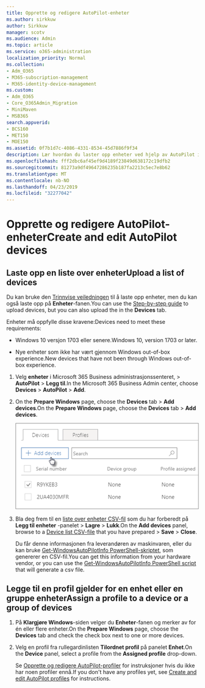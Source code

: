 ```yaml
---
title: Opprette og redigere AutoPilot-enheter
ms.author: sirkkuw
author: Sirkkuw
manager: scotv
ms.audience: Admin
ms.topic: article
ms.service: o365-administration
localization_priority: Normal
ms.collection:
- Adm_O365
- M365-subscription-management
- M365-identity-device-management
ms.custom:
- Adm_O365
- Core_O365Admin_Migration
- MiniMaven
- MSB365
search.appverid:
- BCS160
- MET150
- MOE150
ms.assetid: 0f7b1d7c-4086-4331-8534-45d7886f9f34
description: Lær hvordan du laster opp enheter ved hjelp av AutoPilot i Microsoft 365 Business. Du kan tilordne en profil til en enhet eller en gruppe av enheter.
ms.openlocfilehash: fff2dbc6af45ef9d4189f23849d638172c19dfb2
ms.sourcegitcommit: 81273a9df49647286235b187fa2213c5ec7e8b62
ms.translationtype: MT
ms.contentlocale: nb-NO
ms.lasthandoff: 04/23/2019
ms.locfileid: "32277042"
---
```

# <a name="create-and-edit-autopilot-devices"></a><span data-ttu-id="f30df-104">Opprette og redigere AutoPilot-enheter</span><span class="sxs-lookup"><span data-stu-id="f30df-104">Create and edit AutoPilot devices</span></span>

## <a name="upload-a-list-of-devices"></a><span data-ttu-id="f30df-105">Laste opp en liste over enheter</span><span class="sxs-lookup"><span data-stu-id="f30df-105">Upload a list of devices</span></span>

<span data-ttu-id="f30df-106">Du kan bruke den [Trinnvise veiledningen](add-autopilot-devices-and-profile.md) til å laste opp enheter, men du kan også laste opp på **Enheter**-fanen.</span><span class="sxs-lookup"><span data-stu-id="f30df-106">You can use the [Step-by-step guide](add-autopilot-devices-and-profile.md) to upload devices, but you can also upload the in the **Devices** tab.</span></span> 
  
<span data-ttu-id="f30df-107">Enheter må oppfylle disse kravene:</span><span class="sxs-lookup"><span data-stu-id="f30df-107">Devices need to meet these requirements:</span></span>
  
- <span data-ttu-id="f30df-108">Windows 10 versjon 1703 eller senere.</span><span class="sxs-lookup"><span data-stu-id="f30df-108">Windows 10, version 1703 or later.</span></span>
    
- <span data-ttu-id="f30df-109">Nye enheter som ikke har vært gjennom Windows out-of-box experience.</span><span class="sxs-lookup"><span data-stu-id="f30df-109">New devices that have not been through Windows out-of-box experience.</span></span>

1. <span data-ttu-id="f30df-110">Velg **enheter** i Microsoft 365 Business administrasjonssenteret, \> **AutoPilot** \> **Legg til**.</span><span class="sxs-lookup"><span data-stu-id="f30df-110">In the Microsoft 365 Business Admin center, choose **Devices** \> **AutoPilot** \> **Add**.</span></span>
  
2. <span data-ttu-id="f30df-111">On the **Prepare Windows** page, choose the **Devices** tab \> **Add devices**.</span><span class="sxs-lookup"><span data-stu-id="f30df-111">On the **Prepare Windows** page, choose the **Devices** tab \> **Add devices**.</span></span>
    
    ![In the Devices tab, choose Add devices.](media/6ba81e22-c873-40ad-8a72-ce64d15ea6ba.png)
  
3. <span data-ttu-id="f30df-113">Bla deg frem til en [liste over enheter CSV-fil](https://support.office.com/article/932e3676-2491-49f0-9177-d893d2f5276e) som du har forberedt på **Legg til enheter** -panelet \> **Lagre** \> **Lukk**.</span><span class="sxs-lookup"><span data-stu-id="f30df-113">On the **Add devices** panel, browse to a [Device list CSV-file](https://support.office.com/article/932e3676-2491-49f0-9177-d893d2f5276e) that you have prepared \> **Save** \> **Close**.</span></span>
    
    <span data-ttu-id="f30df-114">Du får denne informasjonen fra leverandøren av maskinvaren, eller du kan bruke [Get-WindowsAutoPilotInfo PowerShell-skriptet](https://www.powershellgallery.com/packages/Get-WindowsAutoPilotInfo), som genererer en CSV-fil.</span><span class="sxs-lookup"><span data-stu-id="f30df-114">You can get this information from your hardware vendor, or you can use the [Get-WindowsAutoPilotInfo PowerShell script](https://www.powershellgallery.com/packages/Get-WindowsAutoPilotInfo) that will generate a csv file.</span></span> 
    
## <a name="assign-a-profile-to-a-device-or-a-group-of-devices"></a><span data-ttu-id="f30df-115">Legge til en profil gjelder for en enhet eller en gruppe enheter</span><span class="sxs-lookup"><span data-stu-id="f30df-115">Assign a profile to a device or a group of devices</span></span>

1. <span data-ttu-id="f30df-116">På **Klargjøre Windows**-siden velger du **Enheter**-fanen og merker av for én eller flere enheter.</span><span class="sxs-lookup"><span data-stu-id="f30df-116">On the **Prepare Windows** page, choose the **Devices** tab and check the check box next to one or more devices.</span></span> 
    
2. <span data-ttu-id="f30df-117">Velg en profil fra rullegardinlisten **Tilordnet profil** på panelet **Enhet**.</span><span class="sxs-lookup"><span data-stu-id="f30df-117">On the **Device** panel, select a profile from the **Assigned profile** drop-down.</span></span> 
    
    <span data-ttu-id="f30df-118">Se [Opprette og redigere AutoPilot-profiler](create-and-edit-autopilot-profiles.md) for instruksjoner hvis du ikke har noen profiler ennå.</span><span class="sxs-lookup"><span data-stu-id="f30df-118">If you don't have any profiles yet, see [Create and edit AutoPilot profiles](create-and-edit-autopilot-profiles.md) for instructions.</span></span> 
    
